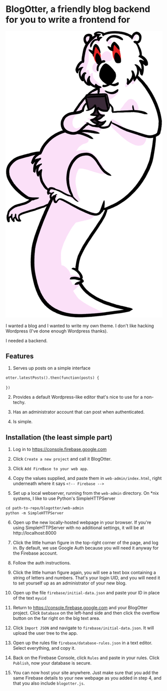 # BlogOtter, a friendly blog backend for you to write a frontend for

![BlogOtter logo](res/otter.png)

I wanted a blog and I wanted to write my own theme. I don't like hacking Wordpress (I've done enough Wordpress thanks).

I needed a backend.

## Features

1. Serves up posts on a simple interface

```
otter.latestPosts().then(function(posts) {

})
```

2. Provides a default Wordpress-like editor that's nice to use for a non-techy.

3. Has an administrator account that can post when authenticated.

4. Is simple.

## Installation (the least simple part)

1. Log in to https://console.firebase.google.com

2. Click `Create a new project` and call it BlogOtter.

3. Click `Add FireBase to your web app`.

4. Copy the values supplied, and paste them in `web-admin/index.html`, right underneath where it says `<!-- Firebase -->`

5. Set up a local webserver, running from the `web-admin` directory. On \*nix systems, I like to use Python's SimpleHTTPServer
```
cd path-to-repo/blogotter/web-admin
python -m SimpleHTTPServer
```
6. Open up the new locally-hosted webpage in your browser.  If you're using SimpleHTTPServer with no additional settings, it will be at http://localhost:8000

7. Click the little human figure in the top-right corner of the page, and log in.  By default, we use Google Auth because you will need it anyway for the Firebase account.

8. Follow the auth instructions.

9. Click the little human figure again, you will see a text box containing a string of letters and numbers.  That's your login UID, and you will need it to set yourself up as an administrator of your new blog.

10. Open up the file `firebase/initial-data.json` and paste your ID in place of the text `myuid`

11. Return to https://console.firebase.google.com and your BlogOtter project.  Click `Database` on the left-hand side and then click the overflow button on the far right on the big text area.

12. Click `Import JSON` and navigate to `firebase/initial-data.json`.  It will upload the user tree to the app.

13. Open up the rules file `firebase/database-rules.json` in a text editor.  Select everything, and copy it.

13. Back on the Firebase Console, click `Rules` and paste in your rules.  Click `Publish`, now your database is secure.

14. You can now host your site anywhere.  Just make sure that you add the same Firebase details to your new webpage as you added in step 4, and that you also include `blogotter.js`.
